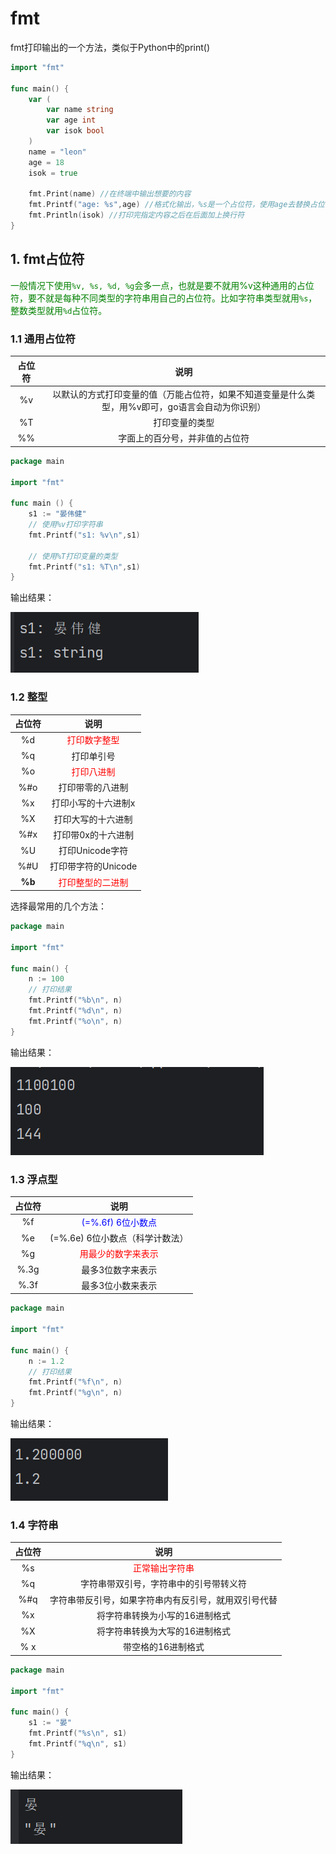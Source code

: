 # fmt

fmt打印输出的一个方法，类似于Python中的print()

```go
import "fmt"

func main() {
    var (
    	var name string
        var age int
        var isok bool
    )
    name = "leon"
    age = 18
    isok = true
    
    fmt.Print(name) //在终端中输出想要的内容
    fmt.Printf("age: %s",age) //格式化输出，%s是一个占位符，使用age去替换占位符。
    fmt.Println(isok) //打印完指定内容之后在后面加上换行符
}
```



## 1. fmt占位符

<font color="green">一般情况下使用`%v, %s, %d, %g`会多一点，也就是要不就用%v这种通用的占位符，要不就是每种不同类型的字符串用自己的占位符。比如字符串类型就用`%s`，整数类型就用`%d`占位符。</font>

### 1.1 通用占位符

| 占位符 |                             说明                             |
| :----: | :----------------------------------------------------------: |
|   %v   | 以默认的方式打印变量的值（万能占位符，如果不知道变量是什么类型，用%v即可，go语言会自动为你识别） |
|   %T   |                        打印变量的类型                        |
|   %%   |                字面上的百分号，并非值的占位符                |

```go
package main

import "fmt"

func main () {
    s1 := "晏伟健"
    // 使用%v打印字符串
    fmt.Printf("s1: %v\n",s1)
    
    // 使用%T打印变量的类型
    fmt.Printf("s1: %T\n",s1)
}
```

输出结果：

![image-20230831142217770](assets/image-20230831142217770.png)



### 1.2 整型

| 占位符 |                   说明                    |
| :----: | :---------------------------------------: |
|   %d   |   <font color="red">打印数字整型</font>   |
|   %q   |                打印单引号                 |
|   %o   |    <font color="red">打印八进制</font>    |
|  %#o   |             打印带零的八进制              |
|   %x   |            打印小写的十六进制x            |
|   %X   |            打印大写的十六进制             |
|  %#x   |            打印带0x的十六进制             |
|   %U   |              打印Unicode字符              |
|  %#U   |            打印带字符的Unicode            |
| **%b** | <font color="red">打印整型的二进制</font> |

选择最常用的几个方法：

```go
package main

import "fmt"

func main() {
	n := 100
	// 打印结果
	fmt.Printf("%b\n", n)
	fmt.Printf("%d\n", n)
	fmt.Printf("%o\n", n)
}

```

输出结果：

![image-20230831151008240](assets/image-20230831151008240.png)



### 1.3 浮点型

| 占位符 |                    说明                     |
| :----: | :-----------------------------------------: |
|   %f   | <font color="blue">(=%.6f) 6位小数点</font> |
|   %e   |       (=%.6e) 6位小数点（科学计数法）       |
|   %g   | <font color="red">用最少的数字来表示</font> |
|  %.3g  |              最多3位数字来表示              |
|  %.3f  |              最多3位小数来表示              |

```go
package main

import "fmt"

func main() {
	n := 1.2
	// 打印结果
	fmt.Printf("%f\n", n)
	fmt.Printf("%g\n", n)
}

```

输出结果：

![image-20230831151624528](assets/image-20230831151624528.png)

### 1.4 字符串

| 占位符 |                         说明                         |
| :----: | :--------------------------------------------------: |
|   %s   |       <font color="red">正常输出字符串</font>        |
|   %q   |        字符串带双引号，字符串中的引号带转义符        |
|  %#q   | 字符串带反引号，如果字符串内有反引号，就用双引号代替 |
|   %x   |            将字符串转换为小写的16进制格式            |
|   %X   |            将字符串转换为大写的16进制格式            |
|  % x   |                  带空格的16进制格式                  |

```go
package main

import "fmt"

func main() {
	s1 := "晏"
	fmt.Printf("%s\n", s1)
	fmt.Printf("%q\n", s1)
}

```

输出结果：

![image-20230831152451623](assets/image-20230831152451623.png)
